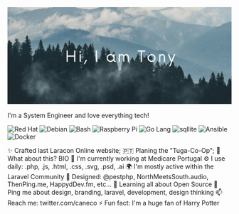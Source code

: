 ![Header Image](https://github.com/acavella/acavella/blob/master/assets/header.png)


I'm a System Engineer and love everything tech!

![Red Hat](https://img.shields.io/badge/-Red%20Hat-EE0000?logo=redhat&style=for-the-badge)
![Debian](https://img.shields.io/badge/-Debian-A81D33?logo=debian&style=for-the-badge)
![Bash](https://img.shields.io/badge/-Bash-4EAA25?logo=gnubash&style=for-the-badge)
![Raspberry Pi](https://img.shields.io/badge/-Raspberry%20Pi-A22846?logo=raspberrypi&style=for-the-badge)
![Go Lang](https://img.shields.io/badge/-Go-00ADD8?logo=go&style=for-the-badge)
![sqllite](https://img.shields.io/badge/-sqlite-003B57?logo=sqlite&style=for-the-badge)
![Ansible](https://img.shields.io/badge/-Ansible-EE0000?logo=ansible&style=for-the-badge)
![Docker](https://img.shields.io/badge/-Docker-2496ED?logo=docker&style=for-the-badge)



✨ Crafted last Laracon Online website;
🇵🇹 Planing the "Tuga-Co-Op";
🍑 What about this?
BIO
🏢 I'm currently working at Medicare Portugal
⚙️ I use daily: .php, .js, .html, .css, .svg, .psd, .ai
🌍 I'm mostly active within the Laravel Community
💅 Designed: @pestphp, NorthMeetsSouth.audio, ThenPing.me, HappydDev.fm, etc…
🌱 Learning all about Open Source
💬 Ping me about design, branding, laravel, development, design thinking
📫 Reach me: twitter.com/caneco
⚡️ Fun fact: I'm a huge fan of Harry Potter

<!--
**acavella/acavella** is a ✨ _special_ ✨ repository because its `README.md` (this file) appears on your GitHub profile.

Here are some ideas to get you started:

- 🔭 I’m currently working on ...
- 🌱 I’m currently learning ...
- 👯 I’m looking to collaborate on ...
- 🤔 I’m looking for help with ...
- 💬 Ask me about ...
- 📫 How to reach me: ...
- 😄 Pronouns: ...
- ⚡ Fun fact: ...
-->
